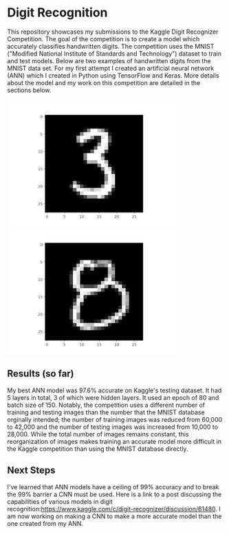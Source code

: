 # Digit Recognition

This repository showcases my submissions to the Kaggle Digit Recognizer Competition. The goal of the competition is to create a model which accurately classifies handwritten digits. The competition uses the MNIST ("Modified National Institute of Standards and Technology") dataset to train and test models. Below are two examples of handwritten digits from the MNIST data set. For my first attempt I created an artificial neural network (ANN) which I created in Python using TensorFlow and Keras. More details about the model and my work on this competition are detailed in the sections below.

![Image of 3](https://github.com/J-Douglas/Digit-Recognition/blob/master/mnist/Sample-Testing-Images/3.png)![Image of 8](https://github.com/J-Douglas/Digit-Recognition/blob/master/mnist/Sample-Testing-Images/8.png)

## Results (so far)

My best ANN model was 97.6% accurate on Kaggle's testing dataset. It had 5 layers in total, 3 of which were hidden layers. It used an epoch of 80 and batch size of 150. Notably, the competition uses a different number of training and testing images than the number that the MNIST database orginally intended; the number of training images was reduced from 60,000 to 42,000 and the number of testing images was increased from 10,000 to 28,000. While the total number of images remains constant, this reorganization of images makes training an accurate model more difficult in the Kaggle competition than using the MNIST database directly.

## Next Steps

I've learned that ANN models have a ceiling of 99% accuracy and to break the 99% barrier a CNN must be used. Here is a link to a post discussing the capabilities of various models in digit recognition:https://www.kaggle.com/c/digit-recognizer/discussion/61480. I am now working on making a CNN to make a more accurate model than the one created from my ANN.

